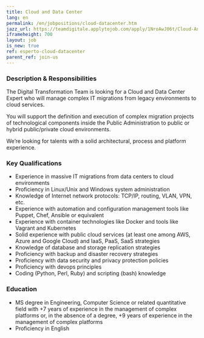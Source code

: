 ```yaml
---
title: Cloud and Data Center 
lang: en
permalink: /en/jobpositions/cloud-datacenter.htm
jazz_url: https://teamdigitale.applytojob.com/apply/1NroAwJ06t/Cloud-And-Data-Center
iframeheight: 700
layout: job
is_new: true
ref: esperto-cloud-datacenter
parent_ref: join-us
---
```


### Description & Responsibilities
The Digital Transformation Team is looking for a Cloud and Data Center Expert who will manage complex IT migrations from legacy environments to cloud services.

You will support the definition and execution of complex migration projects of technological components inside the Public Administration to public or hybrid public/private cloud environments.

We’re looking for talents with a solid architectural, process and platform experience. 



### Key Qualifications
- Experience in massive IT migrations from data centers to cloud environments
- Proficiency in Linux/Unix and Windows system administration
- Knowledge of Internet network protocols: TCP/IP, routing, VLAN, VPN, etc.
- Experience with automation and configuration management tools like Puppet, Chef, Ansible or equivalent
- Experience with container technologies like Docker and tools like Vagrant and Kubernetes
- Solid experience with public cloud services (at least one among AWS, Azure and Google Cloud)  and IaaS, PaaS, SaaS strategies
- Knowledge of database and storage replication strategies
- Proficiency with backup and disaster recovery strategies
- Proficiency with data security and privacy protection policies
- Proficiency with devops principles
- Coding (Python, Perl, Ruby) and scripting (bash) knowledge


### Education
- MS degree in Engineering, Computer Science or related quantitative field with +7 years of experience in the management of complex platforms or, in the absence of a degree, +9 years of experience in the management of complex platforms 
- Proficiency in English


